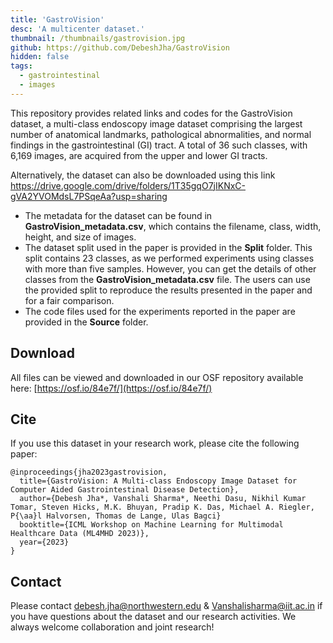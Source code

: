 ```yaml
---
title: 'GastroVision'
desc: 'A multicenter dataset.'
thumbnail: /thumbnails/gastrovision.jpg
github: https://github.com/DebeshJha/GastroVision
hidden: false
tags:
  - gastrointestinal
  - images
---
```


This repository provides related links and codes for the GastroVision dataset, a multi-class endoscopy image dataset comprising the largest number of anatomical landmarks, pathological abnormalities, and normal findings in the gastrointestinal (GI) tract. A total of 36 such classes, with 6,169 images, are acquired from the upper and lower GI tracts.

Alternatively, the dataset can also be downloaded using this link <https://drive.google.com/drive/folders/1T35gqO7jIKNxC-gVA2YVOMdsL7PSqeAa?usp=sharing>

- The metadata for the dataset can be found in **GastroVision_metadata.csv**, which contains the filename, class, width, height, and size of images.  
- The dataset split used in the paper is provided in the **Split** folder. This split contains 23 classes, as we performed experiments using classes with more than five samples. However, you can get the details of other classes from the **GastroVision_metadata.csv** file.  The users can use the provided split to reproduce the results presented in the paper and for a fair comparison.
- The code files used for the experiments reported in the paper are provided in the **Source** folder.

## Download
All files can be viewed and downloaded in our OSF repository available here: [https://osf.io/84e7f/](https://osf.io/84e7f/)

## Cite
If you use this dataset in your research work, please cite the following paper:

```
@inproceedings{jha2023gastrovision,
  title={GastroVision: A Multi-class Endoscopy Image Dataset for Computer Aided Gastrointestinal Disease Detection},
  author={Debesh Jha*, Vanshali Sharma*, Neethi Dasu, Nikhil Kumar Tomar, Steven Hicks, M.K. Bhuyan, Pradip K. Das, Michael A. Riegler, P{\aa}l Halvorsen, Thomas de Lange, Ulas Bagci}
  booktitle={ICML Workshop on Machine Learning for Multimodal Healthcare Data (ML4MHD 2023)},
  year={2023}
}
```

## Contact
Please contact debesh.jha@northwestern.edu  & Vanshalisharma@iit.ac.in if you have questions about the dataset and our research activities. We always welcome collaboration and joint research!